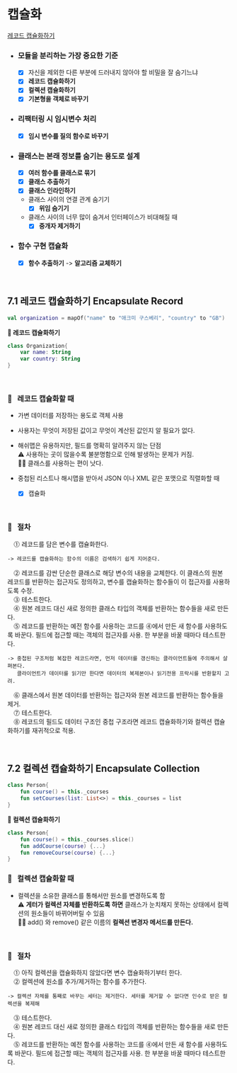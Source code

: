 # 캡슐화

[레코드 캡슐화하기](#id-section1)<br>


- ### 모듈을 분리하는 가장 중요한 기준
    - [x] 자신을 제외한 다른 부분에 드러내지 않아야 할 비밀을 잘 숨기느냐
    - [x] **레코드 캡슐화하기**
    - [x] **컬렉션 캡슐화하기**
    - [x] **기본형을 객체로 바꾸기**

- ### 리팩터링 시 임시변수 처리    
    - [x] **임시 변수를 질의 함수로 바꾸기**

- ### 클래스는 본래 정보를 숨기는 용도로 설계
	- [x] **여러 함수를 클래스로 묶기**
	- [x] **클래스 추출하기**
	- [x] **클래스 인라인하기**
	-  클래스 사이의 연결 관계 숨기기
		- [x] **위임 숨기기**
	- 클래스 사이의 너무 많이 숨겨서 인터페이스가 비대해질 때
		- [x] **중개자 제거하기**

- ### 함수 구현 캡슐화
	- [x] **함수 추출하기** -> **알고리즘 교체하기**

<br>
<div id='id-section1'/>

## 7.1 레코드 캡슐화하기 Encapsulate Record

```kotlin
val organization = mapOf("name" to "애크미 구스베리", "country" to "GB")
```
**🔻 레코드 캡슐화하기**
```kotlin
class Organization{
    var name: String
    var country: String
}
```
<br>

### 🔎 &nbsp;&nbsp;레코드 캡슐화할 때
- 가변 데이터를 저장하는 용도로 객체 사용
- 사용자는 무엇이 저장된 값이고 무엇이 계산된 값인지 알 필요가 없다.
- 해쉬맵은 유용하지만, 필드를 명확히 알려주지 않는 단점 <br>
	⚠️ 사용하는 곳이 많을수록 불분명함으로 인해 발생하는 문제가 커짐.<br>
	🙆‍♀️ 클래스를 사용하는 편이 낫다.
	
- 중첩된 리스트나 해시맵을 받아서 JSON 이나 XML 같은 포맷으로 직렬화할 때
	- [x] 캡슐화	


<br>

### 📍 &nbsp;&nbsp;절차
&emsp;⓵ 레코드를 담은 변수를 캡슐화한다.<br>
```
-> 레코드를 캡슐화하는 함수의 이름은 검색하기 쉽게 지어준다.
```
&emsp;⓶ 레코드를 감싼 단순한 클래스로 해당 변수의 내용을 교체한다. 이 클래스의 원본 레코드를 반환하는 접근자도 정의하고, 변수를 캡슐화하는 함수들이 이 접근자를 사용하도록 수정.<br>
&emsp;⓷ 테스트한다.<br>
&emsp;⓸ 원본 레코드 대신 새로 정의한 클래스 타입의 객체를 반환하는 함수들을 새로 만든다.<br>
&emsp;⓹ 레코드를 반환하는 예전 함수를 사용하는 코드를 ⓸에서 만든 새 함수를 사용하도록 바꾼다. 필드에 접근할 때는 객체의 접근자를 사용. 한 부분을 바꿀 때마다 테스트한다.<br>
```
-> 중첩된 구조처럼 복잡한 레코드라면, 먼저 데이터를 갱신하는 클라이언트들에 주의해서 살펴본다.
   클라이언트가 데이터를 읽기만 한다면 데이터의 복제본이나 읽기전용 프락시를 반환할지 고려.
```
&emsp;⓺ 클래스에서 원본 데이터를 반환하는 접근자와 원본 레코드를 반환하는 함수들을 제거.<br>
&emsp;⓻ 테스트한다.<br>
&emsp;⓼ 레코드의 필드도 데이터 구조인 중첩 구조라면 레코드 캡슐화하기와 컬렉션 캡슐화하기를 재귀적으로 적용.


<br>
<div id='id-section2'/>

## 7.2 컬렉션 캡슐화하기 Encapsulate Collection
```kotlin
class Person{
    fun course() = this._courses
    fun setCourses(list: List<>) = this._courses = list
}
```
**🔻 컬렉션 캡슐화하기**
```kotlin
class Person{
    fun course() = this._courses.slice()
    fun addCourse(course) {...}
    fun removeCourse(course) {...} 
}
```

### 🔎 &nbsp;&nbsp;컬렉션 캡슐화할 때
- 컬렉션을 소유한 클래스를 통해서만 원소를 변경하도록 함<br>
	⚠️ **게터가 컬렉션 자체를 반환하도록 하면** 클래스가 눈치채지 못하는 상태에서 컬렉션의 원소들이 바뀌어버릴 수 있음<br>
	🙆‍♀️ add() 와 remove() 같은 이름의 **컬렉션 변경자 메서드를 만든다.**


<br>

### 📍 &nbsp;&nbsp;절차
&emsp;⓵ 아직 컬렉션을 캡슐화하지 않았다면 변수 캡슐화하기부터 한다.<br>
&emsp;⓶ 컬렉션에 원소를 추가/제거하는 함수를 추가한다.<br>
```
-> 컬렉션 자체를 통째로 바꾸는 세터는 제거한다. 세터를 제거할 수 없다면 인수로 받은 컬렉션을 복제해 
```
&emsp;⓷ 테스트한다.<br>
&emsp;⓸ 원본 레코드 대신 새로 정의한 클래스 타입의 객체를 반환하는 함수들을 새로 만든다.<br>
&emsp;⓹ 레코드를 반환하는 예전 함수를 사용하는 코드를 ⓸에서 만든 새 함수를 사용하도록 바꾼다. 필드에 접근할 때는 객체의 접근자를 사용. 한 부분을 바꿀 때마다 테스트한다.<br>
<!--stackedit_data:
eyJoaXN0b3J5IjpbMjY2NjEzNDM2LDE0ODg1NDY5OTgsNTI4MD
IzNDI3LC0xODM2MTgxNzY4LC0xNjY5MzkxNDAwLDgzNDg1NDgw
MywtMTU3MzM3Njg3XX0=
-->